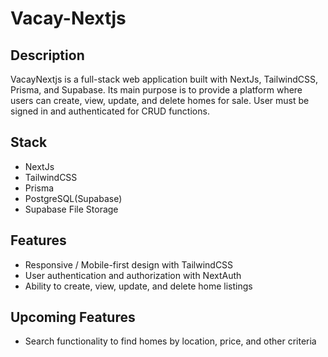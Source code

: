 # Vacay-Nextjs

## Description

VacayNextjs is a full-stack web application built with NextJs, TailwindCSS, Prisma, and Supabase. Its main purpose is to provide a platform where users can create, view, update, and delete homes for sale. User must be signed in and authenticated for CRUD functions.

## Stack

-   NextJs
-   TailwindCSS
-   Prisma
-   PostgreSQL(Supabase)
-   Supabase File Storage

## Features

-   Responsive / Mobile-first design with TailwindCSS
-   User authentication and authorization with NextAuth
-   Ability to create, view, update, and delete home listings

## Upcoming Features

-   Search functionality to find homes by location, price, and other criteria
